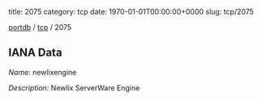 title: 2075
category: tcp
date: 1970-01-01T00:00:00+0000
slug: tcp/2075

[portdb](/) / [tcp](/category/tcp.html) / 2075


## IANA Data

_Name:_ newlixengine

_Description:_ Newlix ServerWare Engine


